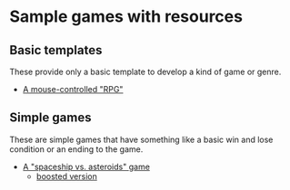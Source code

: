 # Sample games with resources

## Basic templates

These provide only a basic template to develop a kind of game or genre.

- [A mouse-controlled "RPG"](https://github.com/marcelEuchnerMartinez/heapsquickstarters/tree/main/h2d_tut_rpg)

## Simple games

These are simple games that have something like a basic win and lose condition or an ending to the game.

- [A "spaceship vs. asteroids" game](https://github.com/marcelEuchnerMartinez/heapsquickstarters/tree/main/h2d_tut_astro)
  - [boosted version](https://github.com/marcelEuchnerMartinez/heapsquickstarters/tree/main/h2d_tut_astro_performanceboost)